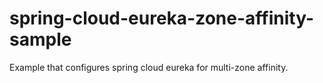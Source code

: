 # spring-cloud-eureka-zone-affinity-sample
Example that configures spring cloud eureka for multi-zone affinity.
